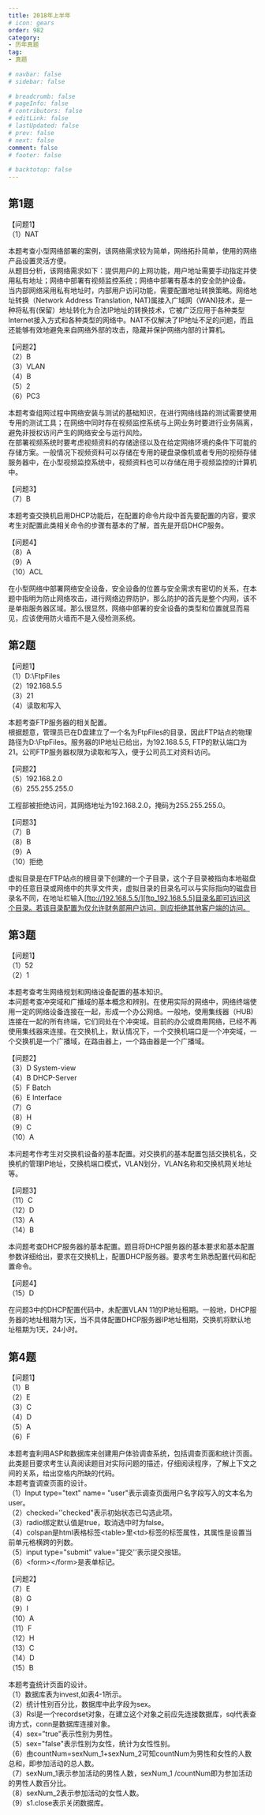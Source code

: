```yaml
---  
title: 2018年上半年  
# icon: gears  
order: 982  
category:  
- 历年真题  
tag:  
- 真题  
  
# navbar: false  
# sidebar: false  
  
# breadcrumb: false  
# pageInfo: false  
# contributors: false  
# editLink: false  
# lastUpdated: false  
# prev: false  
# next: false  
comment: false  
# footer: false  
  
# backtotop: false  
---  
```

## 第1题 ##

【问题1】  
（1）NAT  
  
本题考查小型网络部署的案例，该网络需求较为简单，网络拓扑简单，使用的网络产品设置灵活方便。  
从题目分析，该网络需求如下：提供用户的上网功能，用户地址需要手动指定并使用私有地址；网络中部署有视频监控系统；网络中部署有基本的安全防护设备。  
当内部网络采用私有地址时，内部用户访问功能，需要配置地址转换策略。网络地址转换（Network Address Translation, NAT)属接入广域网（WAN)技术，是一种将私有(保留）地址转化为合法IP地址的转换技术，它被广泛应用于各种类型Internet接入方式和各种类型的网络中。NAT不仅解决了IP地址不足的问题，而且还能够有效地避免来自网络外部的攻击，隐藏并保护网络内部的计算机。  
  
【问题2】  
（2）B  
（3）VLAN  
（4）B  
（5）2  
（6）PC3  
  
本题考查组网过程中网络安装与测试的基础知识，在进行网络线路的测试需要使用专用的测试工具；在网络中同时存在视频监控系统与上网业务时要进行业务隔离，避免非授权访问产生的网络安全与运行风险。  
在部署视频系统时要考虑视频资料的存储途径以及在给定网络环境的条件下可能的存储方案。一般情况下视频资料可以存储在专用的硬盘录像机或者专用的视频存储服务器中，在小型视频监控系统中，视频资料也可以存储在用于视频监控的计算机中。  
  
【问题3】  
（7）B  
  
本题考查交换机启用DHCP功能后，在配置的命令片段中首先要配置的内容，要求考生对配置此类相关命令的步骤有基本的了解，首先是开启DHCP服务。  
  
【问题4】  
（8）A  
（9）A  
（10）ACL  
  
在小型网络中部署网络安全设备，安全设备的位置与安全需求有密切的关系，在本题中指明为防止网络攻击，进行网络边界防护，那么防护的首先是整个内网，该不是单指服务器区域。那么很显然，网络中部署的安全设备的类型和位置就显而易见，应该使用防火墙而不是入侵检测系统。  


## 第2题 ##

【问题1】  
（1）D:\\FtpFiles  
（2）192.168.5.5  
（3）21  
（4）读取和写入  
  
本题考查FTP服务器的相关配置。  
根据题意，管理员已在D盘建立了一个名为FtpFiles的目录，因此FTP站点的物理路径为D:\\FtpFiles。服务器的IP地址已给出，为192.168.5.5, FTP的默认端口为21。公司FTP服务器权限为读取和写入，便于公司员工对资料访问。  
  
【问题2】  
（5）192.168.2.0  
（6）255.255.255.0  
  
工程部被拒绝访问，其网络地址为192.168.2.0，掩码为255.255.255.0。  
  
【问题3】  
（7）B  
（8）B  
（9）A  
（10）拒绝  
  
虚拟目录是在FTP站点的根目录下创建的一个子目录，这个子目录被指向本地磁盘中的任意目录或网络中的共享文件夹，虚拟目录的目录名可以与实际指向的磁盘目录名不同，在地址栏输入[ftp://192.168.5.5/][ftp_192.168.5.5]目录名即可访问这个目录。若该目录配置为仅允许财务部用户访问，则应拒绝其他客户端的访问。  


## 第3题 ##

【问题1】  
（1）52  
（2）1  
  
本题考查考生网络规划和网络设备配置的基本知识。  
本问题考查冲突域和广播域的基本概念和辨别。在使用实际的网络中，网络终端使用一定的网络设备连接在一起，形成一个办公网络。一般地，使用集线器（HUB)连接在一起的所有终端，它们同处在个冲突域。目前的办公或商用网络，已经不再使用集线器来连接。在交换机上，默认情况下，一个交换机端口是一个冲突域，一个交换机是一个广播域，在路由器上，一个路由器是一个广播域。  
  
【问题2】  
（3）D System-view  
（4）B DHCP-Server  
（5）F Batch  
（6）E Interface  
（7）G  
（8）H  
（9）C  
（10）A  
  
本问题考作考生对交换机设备的基本配置。对交换机的基本配置包括交换机名，交换机的管理IP地址，交换机端口模式，VLAN划分，VLAN名称和交换机网关地址等。  
  
【问题3】  
（11）C  
（12）D  
（13）A  
（14）B  
  
本问题考查DHCP服务器的基本配置。题目将DHCP服务器的基本要求和基本配置参数详细给出，要求在交换机上，配置DHCP服务器。要求考生熟悉配置代码和配置命令。  
  
【问题4】  
（15）D  
  
在问题3中的DHCP配置代码中，未配置VLAN 11的IP地址租期。一般地，DHCP服务器的地址租期为1天，当不具体配置DHCP服务器IP地址租期，交换机将默认地址租期为1天，24小时。  


## 第4题 ##

【问题1】  
（1）B  
（2）E  
（3）C  
（4）D  
（5）A  
（6）F  
  
本题考査利用ASP和数据库来创建用户体验调查系统，包括调查页面和统计页面。 此类题目要求考生认真阅读题目对实际问题的描述，仔细阅读程序，了解上下文之间的关系，给出空格内所缺的代码。  
本题考査调查页面的设计。  
（1）Input type="text" name= "user"表示调查页面用户名字段写入的文本名为user。  
（2）checked=’'checked"表示初始状态已勾选此项。  
（3）radio绑定默认值是true，取消选中时为false。  
（4）colspan是html表格标签&lt;table&gt;里&lt;td&gt;标签的标签属性，其属性是设置当前单元格横跨的列数。  
（5）input type="submit" value="提交'’表示提交按钮。  
（6）&lt;form&gt;&lt;/form&gt;是表单标记。  
  
【问题2】  
（7）E  
（8）G  
（9）I  
（10）A  
（11）F  
（12）H  
（13）C  
（14）D  
（15）B  
  
本题考査统计页面的设计。  
（1）数据库表为invest,如表4-1所示。  
（2）统计性别百分比，数据库中此字段为sex。  
（3）Rsl是一个recordset对象，在建立这个对象之前应先连接数据库，sql代表查询方式，conn是数据库连接对象。  
（4）sex=”true"表示性别为男性。  
（5）sex="false"表示性别为女性，统计为女性性别。  
（6）由countNum=sexNum\_1+sexNum\_2可知countNum为男性和女性的人数总和，即参加活动的总人数。  
（7）sexNum\_1表示参加活动的男性人数，sexNum\_1 /countNum即为参加活动的男性人数百分比。  
（8）sexNum\_2表示参加活动的女性人数。  
（9）s1.close表示关闭数据库。  



[ftp_192.168.5.5]: ftp://192.168.5.5/
